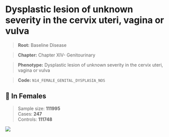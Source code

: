 # Dysplastic lesion of unknown severity in the cervix uteri, vagina or vulva

> **Root:** Baseline Disease  

> **Chapter:** Chapter XIV- Genitourinary  

> **Phenotype:** Dysplastic lesion of unknown severity in the cervix uteri, vagina or vulva  

> **Code:** `N14_FEMALE_GENITAL_DYSPLASIA_NOS`

## 👩 In Females  
> Sample size: **111995**  
> Cases: **247**  
> Controls: **111748**
<img src="/Disease/Figures/ALL/Baseline/N14_FEMALE_GENITAL_DYSPLASIA_NOS.png"/>
<CsvTable src="/public/Disease/Data/ALL/Baseline/LG_N14_FEMALE_GENITAL_DYSPLASIA_NOS.csv" label="🔍 View full results" />
